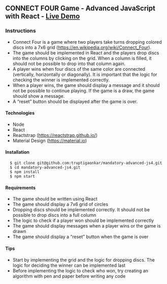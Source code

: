 ## CONNECT FOUR Game - Advanced JavaScript with React - [Live Demo]( https://truptigaonkar.github.io/mandatory-advanced-js4/)
### Instructions
* Connect Four is a game where two players take turns dropping colored discs into a 7x6 grid (https://en.wikipedia.org/wiki/Connect_Four).
* The game should be implemented in React and the players drop discs into the columns by clicking on the grid. When a column is filled, it should not be possible to drop into that column again.
* A player wins when four discs of the same color are connected (vertically, horizontally or diagonally). It is important that the logic for checking the winner is implemented correctly.
* When a player wins, the game should display a message and it should not be possible to continue
playing. If the game is a draw, the game should show a message.
* A “reset” button should be displayed after the game is over.
#### Technologies
* Node
* React
* Reactstrap (https://reactstrap.github.io/)
* Material Design (https://material.io)
#### Installation
```
  $ git clone git@github.com:truptigaonkar/mandatory-advanced-js4.git
  $ cd mandatory-advanced-js4.git
  $ npm install
  $ npm start
```
#### Requirements
* The game should be written using React
* The game should display a 7x6 grid of circles
* Dropping discs should be implemented correctly. It should not be possible to drop discs into a full column
* The logic to check if a player won should be implemented correctly
* The game should display messages when a player wins or the game is drawn
* The game should display a “reset” button when the game is over
#### Tips
* Start by implementing the grid and the logic for dropping discs. The logic for deciding the winner can be implemented last
* Before implementing the logic to check who won, try creating an algorithm with pen and paper before writing any code 




